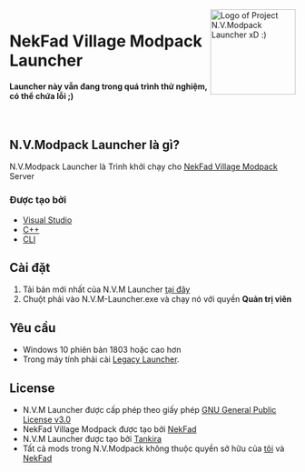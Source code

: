 <img src="https://cdn.discordapp.com/attachments/1110842328928755723/1132260699675054151/logo_xd.png" alt="Logo of Project N.V.Modpack Launcher xD :)" width=150 align="right">
<h1>NekFad Village Modpack Launcher</h1>
<h4><b>Launcher này vẫn đang trong quá trình thử nghiệm, có thể chứa lỗi ;)</b></h4>
<br>

## N.V.Modpack Launcher là gì?
N.V.Modpack Launcher là Trình khởi chạy cho [NekFad Village Modpack](https://github.com/NekFad/NekFad-Village-Modpack) Server
### Được tạo bởi
* [Visual Studio](https://wikipedia.org/wiki/Microsoft_Visual_Studio)
* [C++](https://en.wikipedia.org/wiki/C%2B%2B)
* [CLI](https://en.wikipedia.org/wiki/Command-line_interface)

## Cài đặt
1. Tải bản mới nhất của N.V.M Launcher [tại đây](https://github.com/auraside/HoneCtrl/releases/latest/download/N.V.M-Launcher.exe)
2. Chuột phải vào N.V.M-Launcher.exe và chạy nó với quyền **Quản trị viên**

## Yêu cầu
* Windows 10 phiên bản 1803 hoặc cao hơn
* Trong máy tính phải cài [Legacy Launcher](https://llaun.ch/installer).

## License
* N.V.M Launcher được cấp phép theo giấy phép [GNU General Public License v3.0](https://github.com/Tankira/N.V.Modpack-Launcher/blob/main/LICENSE)
* NekFad Village Modpack được tạo bởi [NekFad](https://github.com/NekFad)
* N.V.M Launcher được tạo bởi [Tankira](https://github.com/Tankira)
* Tất cả mods trong N.V.Modpack không thuộc quyền sở hữu của [tôi](https://github.com/Tankira) và [NekFad](https://github.com/NekFad)
